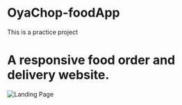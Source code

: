 # OyaChop-foodApp

This is a practice project

# A responsive food order and delivery website.


![Landing Page](https://github.com/aappy01/OyaChop-foodApp/assets/127453154/6186ab72-c870-4bed-b94a-5a5c0262e2e1)
